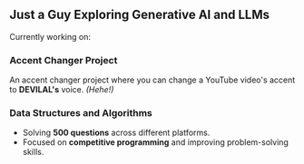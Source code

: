 ## Just a Guy Exploring Generative AI and LLMs

Currently working on:

### Accent Changer Project
An accent changer project where you can change a YouTube video's accent to **DEVILAL's** voice. *(Hehe!)*

### Data Structures and Algorithms
- Solving **500 questions** across different platforms.
- Focused on **competitive programming** and improving problem-solving skills.
